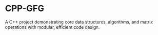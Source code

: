 # CPP-GFG
A C++ project demonstrating core data structures, algorithms, and matrix operations with modular, efficient code design.
